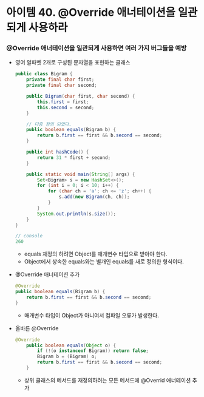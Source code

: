 # 아이템 40. @Override 애너테이션을 일관되게 사용하라

### @Override 애너테이션을 일관되게 사용하면 여러 가지 버그들을 예방

- 영어 알파벳 2개로 구성된 문자열을 표현하는 클래스
    
    ```java
    public class Bigram {
        private final char first;
        private final char second;
    
        public Bigram(char first, char second) {
            this.first = first;
            this.second = second;
        }
    
        // 다중 정의 되었다.
        public boolean equals(Bigram b) {
            return b.first == first && b.second == second;
        }
    
        public int hashCode() {
            return 31 * first + second;
        }
    
        public static void main(String[] args) {
            Set<Bigram> s = new HashSet<>();
            for (int i = 0; i < 10; i++) {
                for (char ch = 'a'; ch <= 'z'; ch++) {
                    s.add(new Bigram(ch, ch));
                }
            }
            System.out.println(s.size());
        }
    }
    
    // console
    260
    ```
    
    - equals 재정의 하려면 Object를 매개변수 타입으로 받아야 한다.
    - Object에서 상속한 equals와는 별개인 equals를 새로 정의한 형식이다.
- @Override 애너테이션 추가
    
    ```java
    @Override
    public boolean equals(Bigram b) {
        return b.first == first && b.second == second;
    }
    ```
    
    - 매개변수 타입이 Object가 아니여서 컴파일 오류가 발생한다.
- 올바른 @Override
    
    ```java
    @Override
        public boolean equals(Object o) {
            if (!(o instanceof Bigram)) return false;
            Bigram b = (Bigram) o;
            return b.first == first && b.second == second;
        }
    ```
    
    - 상위 클래스의 메서드를 재정의하려는 모든 메서드에 @Overrid 애너테이션 추가